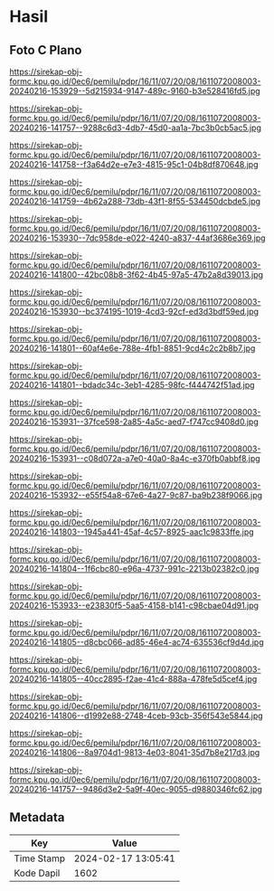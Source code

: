 # Hasil

## Foto C Plano

https://sirekap-obj-formc.kpu.go.id/0ec6/pemilu/pdpr/16/11/07/20/08/1611072008003-20240216-153929--5d215934-9147-489c-9160-b3e528416fd5.jpg

https://sirekap-obj-formc.kpu.go.id/0ec6/pemilu/pdpr/16/11/07/20/08/1611072008003-20240216-141757--9288c6d3-4db7-45d0-aa1a-7bc3b0cb5ac5.jpg

https://sirekap-obj-formc.kpu.go.id/0ec6/pemilu/pdpr/16/11/07/20/08/1611072008003-20240216-141758--f3a64d2e-e7e3-4815-95c1-04b8df870648.jpg

https://sirekap-obj-formc.kpu.go.id/0ec6/pemilu/pdpr/16/11/07/20/08/1611072008003-20240216-141759--4b62a288-73db-43f1-8f55-534450dcbde5.jpg

https://sirekap-obj-formc.kpu.go.id/0ec6/pemilu/pdpr/16/11/07/20/08/1611072008003-20240216-153930--7dc958de-e022-4240-a837-44af3686e369.jpg

https://sirekap-obj-formc.kpu.go.id/0ec6/pemilu/pdpr/16/11/07/20/08/1611072008003-20240216-141800--42bc08b8-3f62-4b45-97a5-47b2a8d39013.jpg

https://sirekap-obj-formc.kpu.go.id/0ec6/pemilu/pdpr/16/11/07/20/08/1611072008003-20240216-153930--bc374195-1019-4cd3-92cf-ed3d3bdf59ed.jpg

https://sirekap-obj-formc.kpu.go.id/0ec6/pemilu/pdpr/16/11/07/20/08/1611072008003-20240216-141801--60af4e6e-788e-4fb1-8851-9cd4c2c2b8b7.jpg

https://sirekap-obj-formc.kpu.go.id/0ec6/pemilu/pdpr/16/11/07/20/08/1611072008003-20240216-141801--bdadc34c-3eb1-4285-98fc-f444742f51ad.jpg

https://sirekap-obj-formc.kpu.go.id/0ec6/pemilu/pdpr/16/11/07/20/08/1611072008003-20240216-153931--37fce598-2a85-4a5c-aed7-f747cc9408d0.jpg

https://sirekap-obj-formc.kpu.go.id/0ec6/pemilu/pdpr/16/11/07/20/08/1611072008003-20240216-153931--c08d072a-a7e0-40a0-8a4c-e370fb0abbf8.jpg

https://sirekap-obj-formc.kpu.go.id/0ec6/pemilu/pdpr/16/11/07/20/08/1611072008003-20240216-153932--e55f54a8-67e6-4a27-9c87-ba9b238f9066.jpg

https://sirekap-obj-formc.kpu.go.id/0ec6/pemilu/pdpr/16/11/07/20/08/1611072008003-20240216-141803--1945a441-45af-4c57-8925-aac1c9833ffe.jpg

https://sirekap-obj-formc.kpu.go.id/0ec6/pemilu/pdpr/16/11/07/20/08/1611072008003-20240216-141804--1f6cbc80-e96a-4737-991c-2213b02382c0.jpg

https://sirekap-obj-formc.kpu.go.id/0ec6/pemilu/pdpr/16/11/07/20/08/1611072008003-20240216-153933--e23830f5-5aa5-4158-b141-c98cbae04d91.jpg

https://sirekap-obj-formc.kpu.go.id/0ec6/pemilu/pdpr/16/11/07/20/08/1611072008003-20240216-141805--d8cbc066-ad85-46e4-ac74-635536cf9d4d.jpg

https://sirekap-obj-formc.kpu.go.id/0ec6/pemilu/pdpr/16/11/07/20/08/1611072008003-20240216-141805--40cc2895-f2ae-41c4-888a-478fe5d5cef4.jpg

https://sirekap-obj-formc.kpu.go.id/0ec6/pemilu/pdpr/16/11/07/20/08/1611072008003-20240216-141806--d1992e88-2748-4ceb-93cb-356f543e5844.jpg

https://sirekap-obj-formc.kpu.go.id/0ec6/pemilu/pdpr/16/11/07/20/08/1611072008003-20240216-141806--8a9704d1-9813-4e03-8041-35d7b8e217d3.jpg

https://sirekap-obj-formc.kpu.go.id/0ec6/pemilu/pdpr/16/11/07/20/08/1611072008003-20240216-141757--9486d3e2-5a9f-40ec-9055-d9880346fc62.jpg


## Metadata

| Key        | Value               |
| ---------- | ------------------- |
| Time Stamp | 2024-02-17 13:05:41 |
| Kode Dapil | 1602                |



